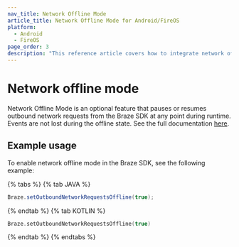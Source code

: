 ```yaml
---
nav_title: Network Offline Mode
article_title: Network Offline Mode for Android/FireOS
platform:
  - Android
  - FireOS
page_order: 3
description: "This reference article covers how to integrate network offline mode for your Android application."
---
```


# Network offline mode

Network Offline Mode is an optional feature that pauses or resumes outbound network requests from the Braze SDK at any point during runtime. Events are not lost during the offline state. See the full documentation [here][1].

## Example usage

To enable network offline mode in the Braze SDK, see the following example:

{% tabs %}
{% tab JAVA %}

```java
Braze.setOutboundNetworkRequestsOffline(true);
```

{% endtab %}
{% tab KOTLIN %}

```kotlin
Braze.setOutboundNetworkRequestsOffline(true)
```

{% endtab %}
{% endtabs %}

[1]: https://appboy.github.io/appboy-android-sdk/javadocs/com/appboy/Appboy.html#setOutboundNetworkRequestsOffline-boolean-
